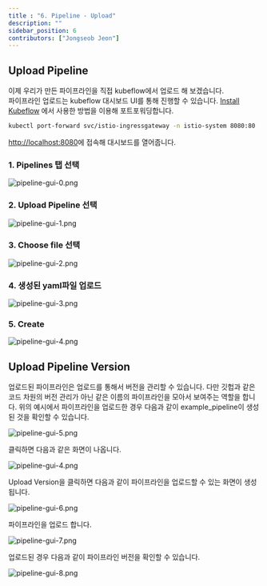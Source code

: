 ```yaml
---
title : "6. Pipeline - Upload"
description: ""
sidebar_position: 6
contributors: ["Jongseob Jeon"]
---
```


## Upload Pipeline

이제 우리가 만든 파이프라인을 직접 kubeflow에서 업로드 해 보겠습니다.  
파이프라인 업로드는 kubeflow 대시보드 UI를 통해 진행할 수 있습니다.
[Install Kubeflow](../setup-components/install-components-kf.md#정상-설치-확인) 에서 사용한 방법을 이용해 포트포워딩합니다.

```bash
kubectl port-forward svc/istio-ingressgateway -n istio-system 8080:80
```

[http://localhost:8080](http://localhost:8080)에 접속해 대시보드를 열어줍니다.

### 1. Pipelines 탭 선택

![pipeline-gui-0.png](./img/pipeline-gui-0.png)

### 2. Upload Pipeline 선택

![pipeline-gui-1.png](./img/pipeline-gui-1.png)

### 3. Choose file 선택

![pipeline-gui-2.png](./img/pipeline-gui-2.png)

### 4. 생성된 yaml파일 업로드

![pipeline-gui-3.png](./img/pipeline-gui-3.png)

### 5. Create

![pipeline-gui-4.png](./img/pipeline-gui-4.png)

## Upload Pipeline Version

업로드된 파이프라인은 업로드를 통해서 버전을 관리할 수 있습니다. 다만 깃헙과 같은 코드 차원의 버전 관리가 아닌 같은 이름의 파이프라인을 모아서 보여주는 역할을 합니다.
위의 예시에서 파이프라인을 업로드한 경우 다음과 같이 example_pipeline이 생성된 것을 확인할 수 있습니다.

![pipeline-gui-5.png](./img/pipeline-gui-5.png)

클릭하면 다음과 같은 화면이 나옵니다.

![pipeline-gui-4.png](./img/pipeline-gui-4.png)

Upload Version을 클릭하면 다음과 같이 파이프라인을 업로드할 수 있는 화면이 생성됩니다.

![pipeline-gui-6.png](./img/pipeline-gui-6.png)

파이프라인을 업로드 합니다.

![pipeline-gui-7.png](./img/pipeline-gui-7.png)

업로드된 경우 다음과 같이 파이프라인 버전을 확인할 수 있습니다.

![pipeline-gui-8.png](./img/pipeline-gui-8.png)
